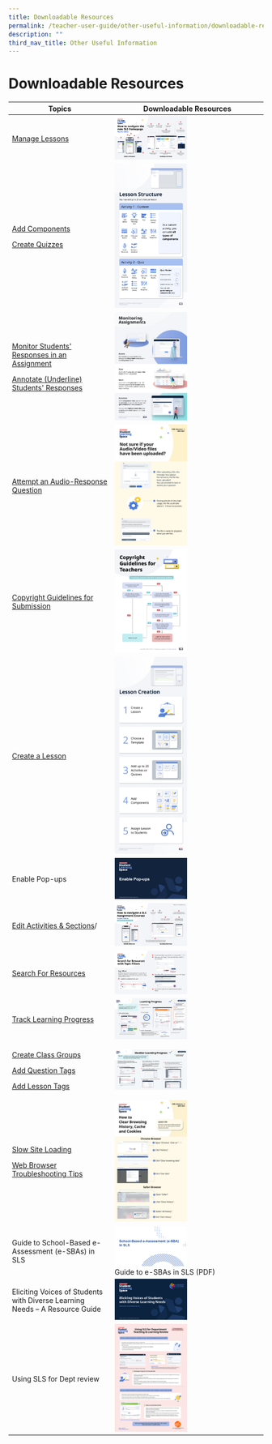 ```yaml
---
title: Downloadable Resources
permalink: /teacher-user-guide/other-useful-information/downloadable-resources/
description: ""
third_nav_title: Other Useful Information
---
```

<h1 id="downloadable-resources-to-be-updated-directly-on-html-">Downloadable Resources</h1>

<table>
<thead>
<tr>
<th style="text-align: center; vertical-align: middle;">Topics</th>
<th style="text-align: center; vertical-align: middle;">Downloadable Resources</th>
    </tr>
  </thead>
  <tbody>
    <tr>
      <td><p><a target="_blank" href="/teacher-user-guide/author/manage-lessons/">Manage Lessons</a></p></td>
      <td><a download="" href="/files/Userguide/Downloadable%20Resources/Lesson-Navigation-ePoster.pdf"><img style="width: 50%;" src="/images/2Teacher/Downloadable%20Resources/Lesson-Navigation-ePoster.png"></a></td>
    </tr>
    <tr>
      <td><p><a target="_blank" href="/teacher-user-guide/author/add-components/">Add Components</a></p>
<p><a target="_blank" href="/teacher-user-guide/assess/create-quizzes/">Create Quizzes</a></p></td>
      <td><a download="" href="/files/Userguide/Downloadable%20Resources/LessonStructure.pdf"><img style="width: 50%" src="/images/2Teacher/Downloadable%20Resources/LessonStructure.png"></a></td>
    </tr>
    <tr>
      <td><p><a target="_blank" href="/teacher-user-guide/assess/monitor-students-responses-in-an-assignment/">Monitor Students' Responses in an Assignment</a></p>
<p><a target="_blank" href="/teacher-user-guide/assess/annotate-underline-students-responses/">Annotate (Underline)  Students' Responses</a></p></td>
      <td><a download="" href="/files/Userguide/Downloadable%20Resources/MonitoringAssignmentsInfographic.pdf"><img style="width: 50%" src="/images/2Teacher/Downloadable%20Resources/MonitoringAssignmentsInfographic.png"></a></td>
    </tr>
    <tr>
      <td><p><a target="_blank" href="/student-user-guide/assess/attempt-an-audio-response-question/">Attempt an Audio-Response Question</a></p></td>
      <td><a download="" href="/files/Userguide/Downloadable%20Resources/AudioVideoFile-Submission.pdf"><img style="width: 50%" src="/images/2Teacher/Downloadable%20Resources/AudioVideoFile-Submission.png"></a></td>
    </tr>
    <tr>
      <td><p><a target="_blank" href="/teacher-user-guide/publish/copyright-guidelines-for-submission/">Copyright Guidelines for Submission</a></p></td>
      <td><a download="" href="/files/Userguide/Downloadable%20Resources/CopyrightGuidelineGraphic.pdf"><img style="width: 50%" src="/images/2Teacher/Downloadable%20Resources/CopyrightGuidelineGraphic.png"></a></td>
    </tr>
    <tr>
      <td><p><a target="_blank" href="/teacher-user-guide/author/create-new-lessons/">Create a Lesson</a></p></td>
      <td><a download="" href="/files/Userguide/Downloadable%20Resources/LessonCreation.pdf"><img style="width: 50%" src="/images/2Teacher/Downloadable%20Resources/LessonCreation.png"></a></td>
    </tr>
    <tr>
      <td><p>Enable Pop-ups</p></td>
      <td><a download="" href="/files/Userguide/Downloadable%20Resources/Enable-Pop-ups-Guide.pdf"><img style="width: 50%" src="/images/2Teacher/Downloadable%20Resources/Enable-Pop-ups-Guide.png"></a></td>
    </tr>
    <tr>
      <td><p><a target="_blank" href="/teacher-user-guide/author/edit-activities-and-sections/">Edit Activities &amp; Sections</a>/</p><p></p></td>
      <td><a download="" href="/files/Userguide/Downloadable%20Resources/Navigate-Course-Primer.pdf"><img style="width: 50%" src="/images/2Teacher/Downloadable%20Resources/Navigate-Course-Primer.png"></a></td>
    </tr>
    <tr>
      <td><p><a target="_blank" href="/teacher-user-guide/discover/search-for-resources/">Search For Resources</a></p></td>
      <td><a download="" href="/files/Userguide/Downloadable%20Resources/Search-For-Resources-with-Topic-Filters.pdf"><img style="width: 50%" src="/images/2Teacher/Downloadable%20Resources/TopicFilters.png"></a></td>
    </tr>
    <tr>
      <td><p><a target="_blank" href="/teacher-user-guide/track-progress/access-learning-progress/">Track Learning Progress</a></p></td>
      <td><a download="" href="/files/Userguide/Downloadable%20Resources/Intro-Learning-Progress.pdf"><img style="width: 50%" src="/images/2Teacher/Downloadable%20Resources/IntroLearningProgress.png"></a></td>
    </tr>
    <tr>
      <td><p><a target="_blank" href="/teacher-user-guide/organise/create-class-groups/">Create Class Groups</a></p><p><a target="_blank" href="/teacher-user-guide/author/add-question-tags/">Add Question Tags</a></p>
<p><a target="_blank" href="/teacher-user-guide/author/add-lesson-tags/">Add Lesson Tags</a></p></td>
      <td><a download="" href="/files/Userguide/Downloadable%20Resources/Monitor-Learning-Progress.pdf"><img style="width: 50%" src="/images/2Teacher/Downloadable%20Resources/MonitorLearningProgress.png"></a></td>
    </tr>
    <tr>
      <td><p><a target="_blank" href="/login-troubleshooting/technical-issues/slow-site-loading/">Slow Site Loading</a></p>
<p><a target="_blank" href="/login-troubleshooting/technical-issues/web-browser-troubleshooting-tips/">Web Browser Troubleshooting Tips</a></p></td>
      <td><a download="" href="/files/Login%20Troubleshooting/Clear-Cache.pdf"><img style="width: 50%" src="/images/4Troubleshooting/Clear-Cache.png"></a></td>
    </tr>
    <tr>
      <td><p>Guide to School-Based e-Assessment (e-SBAs) in SLS</p></td>
      <td><a download="" href="/files/Userguide/Downloadable%20Resources/e-assessment-guide-for-SLS.pdf"><img style="width: 50%" src="/images/2Teacher/Downloadable%20Resources/e-assessment-guide-for-SLS.png"></a><br>Guide to e-SBAs in SLS (PDF)</td>
    </tr>
    <tr>
      <td><p>Eliciting Voices of Students with Diverse Learning Needs – A Resource Guide</p></td>
      <td><a download="" href="http://for.edu.sg/EVS"><img style="width: 50%" src="/images/2Teacher/Downloadable%20Resources/cotf.png"></a></td></tr>
<tr>
<td><p>Using SLS for Dept review</p></td>
<td>
<a target="_blank" href="/files/Userguide/Downloadable%20Resources/using sls for dept review.pdf">
          <img style="width: 50%;" src="/images/2Teacher/Downloadable%20Resources/using sls for dept review.png">
        </a>
      </td>
	</tr></tbody>
</table>